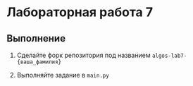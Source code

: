 # Лабораторная работа 7

## Выполнение

1. Сделайте форк репозитория под названием `algos-lab7-{ваша_фамилия}`

2. Выполняйте задание в `main.py`
